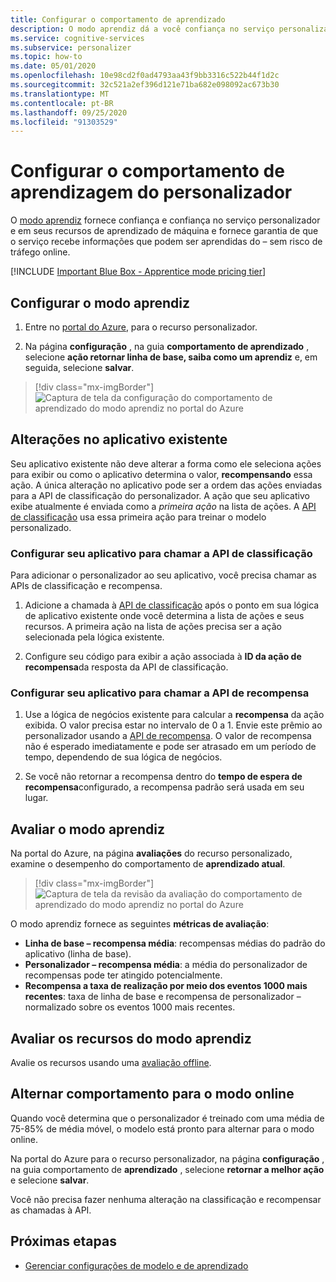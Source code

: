 ```yaml
---
title: Configurar o comportamento de aprendizado
description: O modo aprendiz dá a você confiança no serviço personalizador e em seus recursos de aprendizado de máquina, além de fornecer métricas para as quais o serviço recebe informações que podem ser aprendidas – sem arriscar o tráfego online.
ms.service: cognitive-services
ms.subservice: personalizer
ms.topic: how-to
ms.date: 05/01/2020
ms.openlocfilehash: 10e98cd2f0ad4793aa43f9bb3316c522b44f1d2c
ms.sourcegitcommit: 32c521a2ef396d121e71ba682e098092ac673b30
ms.translationtype: MT
ms.contentlocale: pt-BR
ms.lasthandoff: 09/25/2020
ms.locfileid: "91303529"
---
```

# <a name="configure-the-personalizer-learning-behavior"></a>Configurar o comportamento de aprendizagem do personalizador

O [modo aprendiz](concept-apprentice-mode.md) fornece confiança e confiança no serviço personalizador e em seus recursos de aprendizado de máquina e fornece garantia de que o serviço recebe informações que podem ser aprendidas do – sem risco de tráfego online.

[!INCLUDE [Important Blue Box - Apprentice mode pricing tier](./includes/important-apprentice-mode.md)]

## <a name="configure-apprentice-mode"></a>Configurar o modo aprendiz

1. Entre no [portal do Azure](https://portal.azure.com), para o recurso personalizador.

1. Na página **configuração** , na guia **comportamento de aprendizado** , selecione **ação retornar linha de base, saiba como um aprendiz** e, em seguida, selecione **salvar**.

> [!div class="mx-imgBorder"]
> ![Captura de tela da configuração do comportamento de aprendizado do modo aprendiz no portal do Azure](media/settings/configure-learning-behavior-azure-portal.png)

## <a name="changes-to-the-existing-application"></a>Alterações no aplicativo existente

Seu aplicativo existente não deve alterar a forma como ele seleciona ações para exibir ou como o aplicativo determina o valor, **recompensando** essa ação. A única alteração no aplicativo pode ser a ordem das ações enviadas para a API de classificação do personalizador. A ação que seu aplicativo exibe atualmente é enviada como a _primeira ação_ na lista de ações. A [API de classificação](https://westus2.dev.cognitive.microsoft.com/docs/services/personalizer-api/operations/Rank) usa essa primeira ação para treinar o modelo personalizado.

### <a name="configure-your-application-to-call-the-rank-api"></a>Configurar seu aplicativo para chamar a API de classificação

Para adicionar o personalizador ao seu aplicativo, você precisa chamar as APIs de classificação e recompensa.

1. Adicione a chamada à [API de classificação](https://westus2.dev.cognitive.microsoft.com/docs/services/personalizer-api/operations/Rank) após o ponto em sua lógica de aplicativo existente onde você determina a lista de ações e seus recursos. A primeira ação na lista de ações precisa ser a ação selecionada pela lógica existente.

1. Configure seu código para exibir a ação associada à **ID da ação de recompensa**da resposta da API de classificação.

### <a name="configure-your-application-to-call-reward-api"></a>Configurar seu aplicativo para chamar a API de recompensa

1. Use a lógica de negócios existente para calcular a **recompensa** da ação exibida. O valor precisa estar no intervalo de 0 a 1. Envie este prêmio ao personalizador usando a [API de recompensa](https://westus2.dev.cognitive.microsoft.com/docs/services/personalizer-api/operations/Reward). O valor de recompensa não é esperado imediatamente e pode ser atrasado em um período de tempo, dependendo de sua lógica de negócios.

1. Se você não retornar a recompensa dentro do **tempo de espera de recompensa**configurado, a recompensa padrão será usada em seu lugar.

## <a name="evaluate-apprentice-mode"></a>Avaliar o modo aprendiz

Na portal do Azure, na página **avaliações** do recurso personalizado, examine o desempenho do comportamento de **aprendizado atual**.

> [!div class="mx-imgBorder"]
> ![Captura de tela da revisão da avaliação do comportamento de aprendizado do modo aprendiz no portal do Azure](media/settings/evaluate-apprentice-mode.png)

O modo aprendiz fornece as seguintes **métricas de avaliação**:
* **Linha de base – recompensa média**: recompensas médias do padrão do aplicativo (linha de base).
* **Personalizador – recompensa média**: a média do personalizador de recompensas pode ter atingido potencialmente.
* **Recompensa a taxa de realização por meio dos eventos 1000 mais recentes**: taxa de linha de base e recompensa de personalizador – normalizado sobre os eventos 1000 mais recentes.

## <a name="evaluate-apprentice-mode-features"></a>Avaliar os recursos do modo aprendiz

Avalie os recursos usando uma [avaliação offline](how-to-offline-evaluation.md).

## <a name="switch-behavior-to-online-mode"></a>Alternar comportamento para o modo online

Quando você determina que o personalizador é treinado com uma média de 75-85% de média móvel, o modelo está pronto para alternar para o modo online.

Na portal do Azure para o recurso personalizador, na página **configuração** , na guia comportamento de **aprendizado** , selecione **retornar a melhor ação** e selecione **salvar**.

Você não precisa fazer nenhuma alteração na classificação e recompensar as chamadas à API.

## <a name="next-steps"></a>Próximas etapas

* [Gerenciar configurações de modelo e de aprendizado](how-to-manage-model.md)

